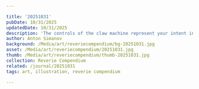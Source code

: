 ```yaml
---

title: '20251031'
pubDate: 10/31/2025
updatedDate: 10/31/2025
description: 'The controls of the claw machine represent your intent interface. The claw itself is the subconscious, and the “prizes” are experiences and altered states. The admission is free. I put “prizes” in quotes because it may not always feel like a prize when you receive the experience. The claw is famously a pain to deal with. It feels like once you get used to one machine, it’ll reset or get worked on, and it’s back to being unpredictable and slippery.'
author: Anton Simanov
background: /Media/art/reveriecompendium/bg-20251031.jpg
asset: /Media/art/reveriecompendium/20251031.jpg
thumb: /Media/art/reveriecompendium/thumb-20251031.jpg
collection: Reverie Compendium
related: /journal/20251031
tags: art, illustration, reverie compendium

---
```


